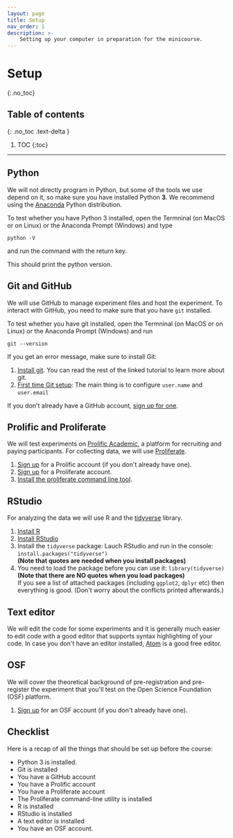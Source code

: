 ```yaml
---
layout: page
title: Setup
nav_order: 1
description: >-
    Setting up your computer in preparation for the minicourse.
---
```


# Setup
{:.no_toc}

## Table of contents
{: .no_toc .text-delta }

1. TOC
{:toc}

---

## Python

We will not directly program in Python, but some of the tools we use depend on it, so make sure you have installed Python **3**. We recommend using the [Anaconda](https://www.anaconda.com/products/individual) Python distribution.

To test whether you have Python 3 installed, open the Termninal (on MacOS or on Linux) or the Anaconda Prompt (Windows) and type 

```
python -V
```
and run the command with the return key.

This should print the python version.

## Git and GitHub

We will use GitHub to manage experiment files and host the experiment. To interact with GitHub, you need to make sure that you have `git` installed. 

To test whether you have git installed, open the Termninal (on MacOS or on Linux) or the Anaconda Prompt (Windows) and run 

```
git --version
```

If you get an error message, make sure to install Git:

1. [Install git](https://git-scm.com/book/en/v2/Getting-Started-Installing-Git). You can read the rest of the linked tutorial to learn more about git.
2. [First time Git setup](https://git-scm.com/book/en/v2/Getting-Started-First-Time-Git-Setup): The main thing is to configure `user.name` and `user.email`

If you don't already have a GitHub account,  [sign up for one](https://github.com/).

## Prolific and Proliferate

We will test experiments on [Prolific Academic](https://prolific.co), a platform for recruiting and paying participants. For collecting data, we will use [Proliferate](https://docs.proliferate.alps.science).

1. [Sign up](https://app.prolific.co/register/researcher) for a Prolific account (if you don't already have one).
2. [Sign up](https://proliferate.alps.science/admin/signup) for a Proliferate account.
3. [Install the proliferate command line tool](https://docs.proliferate.alps.science/en/latest/cli/setup.html).

## RStudio

For analyzing the data we will use R and the [tidyverse](https://tidyverse.org) library.

1. [Install R](https://cran.rstudio.com/)
2. [Install RStudio](https://www.rstudio.com/products/rstudio/download/)
3. Install the `tidyverse` package: Lauch RStudio and run in the console: `install.packages("tidyverse")`  
**(Note that quotes are needed when you install packages)**
4. You need to load the package before you can use it:
`library(tidyverse)`  
**(Note that there are NO quotes when you load packages)**  
If you see a list of attached packages (including `ggplot2`, `dplyr` etc) then everything is good. (Don't worry about the conflicts printed afterwards.)

## Text editor

We will edit the code for some experiments and it is generally much easier to edit code with a good editor that supports syntax highlighting of your code. In case you don't have an editor installed, [Atom](https://atom.io/) is a good free editor.

## OSF

We will cover the theoretical background of pre-registration and pre-register the experiment that you'll test on the Open Science Foundation (OSF) platform.

1. [Sign up](https://osf.io/register) for an OSF account (if you don't already have one).

## Checklist

Here is a recap of all the things that should be set up before the course:

* Python 3 is installed.
* Git is installed
* You have a GitHub account
* You have a Prolific account
* You have a Proliferate account
* The Proliferate command-line utility is installed
* R is installed
* RStudio is installed
* A text editor is installed
* You have an OSF account.
